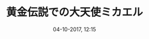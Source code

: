 ---
title: 黄金伝説での大天使ミカエル
menu: 黄金伝説
created: 04-10-2017, 12:15
date: 04-10-2017, 12:15
modified: 04-10-2017, 12:15
itempage: Article
taxonomy:
    category: [docs, ja]
content:
    items:
       '@taxonomy':
         category: [legende-doree, ja]
    order:
        by: default
        dir: asc
    limit: 1
    pagination: true
metadata:
   description: 'モン・サン＝ミシェルの歴史に関係する大天使ミカエルが出現する黄金伝説139章の文書の紹介する'
   keywords: '大天使ミカエル, 聖ミカエル, 黄金伝説, 139章, モン・サン＝ミシェル, ヤコブス・デ・ヴォラギネ'
   image: legende-doree_700x964.jpg
   image_height: 700
   image_width: 964
   image_title: "大天使ミシェル"
   image_legend: 大天使ミシェル、サン＝ル・サン＝ジルカトリック教会、パリ
   'twitter:card' : summary
   robots: 'noindex, nofollow'
significantlinks: ["https://ja.wikipedia.org/wiki/モン・サン＝ミシェル", "https://ja.wikipedia.org/wiki/ミカエル", "https://ja.wikipedia.org/wiki/新約聖書", "https://ja.wikipedia.org/wiki/ヨハネの黙示録", "https://ja.wikipedia.org/wiki/新共同訳聖書"]
specialty: ["フランス歴史", "宗教", "聖書歴史", "信仰", "黄金伝説", "大天使ミカエル", "聖ミカエル", "モン・サン＝ミシェル", "ヤコブス・デ・ヴォラギネ"]
shortcode-core:
   active: true
sitemap:
   changefreq: monthly
   priority: 0.9
---